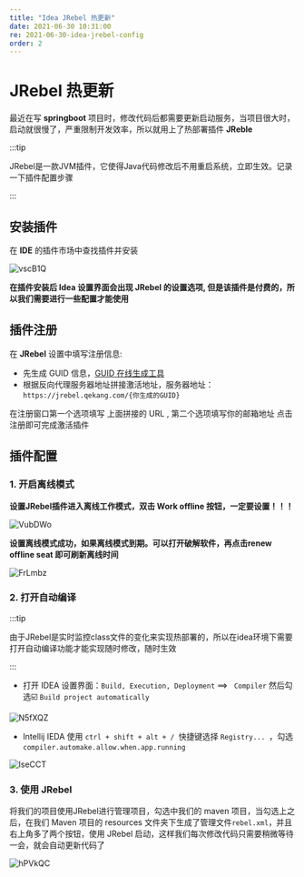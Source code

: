 ```yaml
---
title: "Idea JRebel 热更新"
date: 2021-06-30 10:31:00
re: 2021-06-30-idea-jrebel-config
order: 2
---
```


# JRebel 热更新

最近在写 **springboot** 项目时，修改代码后都需要更新启动服务，当项目很大时，启动就很慢了，严重限制开发效率，所以就用上了热部署插件 **JReble**

:::tip

JRebel是一款JVM插件，它使得Java代码修改后不用重启系统，立即生效。记录一下插件配置步骤

:::

## 安装插件

在 **IDE** 的插件市场中查找插件并安装

![vscB1Q](https://media.zenghr.cn/blog/img/20210630/vscB1Q.png)

**在插件安装后 Idea 设置界面会出现 JRebel 的设置选项, 但是该插件是付费的，所以我们需要进行一些配置才能使用**

## 插件注册

在 **JRebel** 设置中填写注册信息:

- 先生成 GUID 信息，[GUID 在线生成工具](https://www.iamwawa.cn/guid.html)
- 根据反向代理服务器地址拼接激活地址，服务器地址：`https://jrebel.qekang.com/{你生成的GUID}`

在注册窗口第一个选项填写 上面拼接的 URL , 第二个选项填写你的邮箱地址 点击注册即可完成激活插件

## 插件配置

### 1. 开启离线模式

**设置JRebel插件进入离线工作模式，双击 Work offline 按钮，一定要设置！！！**

![VubDWo](https://media.zenghr.cn/blog/img/20210630/VubDWo.png)

**设置离线模式成功，如果离线模式到期。可以打开破解软件，再点击renew offline seat 即可刷新离线时间**

![FrLmbz](https://media.zenghr.cn/blog/img/20210630/FrLmbz.png)

### 2. 打开自动编译

:::tip

由于JRebel是实时监控class文件的变化来实现热部署的，所以在idea环境下需要打开自动编译功能才能实现随时修改，随时生效

:::

- 打开 IDEA 设置界面：`Build, Execution, Deployment` ==> ` Compiler` 然后勾选☑️  `Build project automatically`

![N5fXQZ](https://media.zenghr.cn/blog/img/20210630/N5fXQZ.png)

- Intellij IEDA 使用 `ctrl + shift + alt + / `快捷键选择 `Registry... `，勾选 `compiler.automake.allow.when.app.running`

![IseCCT](https://media.zenghr.cn/blog/img/20210630/IseCCT.png)

### 3. 使用 JRebel

将我们的项目使用JRebel进行管理项目，勾选中我们的 maven 项目，当勾选上之后，在我们 Maven 项目的 resources 文件夹下生成了管理文件`rebel.xml`，并且右上角多了两个按钮，使用 JRebel 启动，这样我们每次修改代码只需要稍微等待一会，就会自动更新代码了

![hPVkQC](https://media.zenghr.cn/blog/img/20210630/hPVkQC.png)

